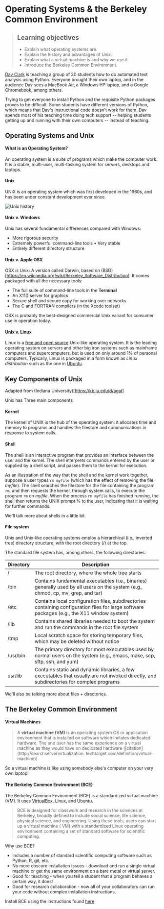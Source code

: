 # Operating Systems & the Berkeley Common Environment

> ## Learning objectives
> 
> * Explain what operating systems are.
> * Explain the history and advantages of Unix.
> * Explain what a virtual machine is and why we use it.
> * Introduce the Berkeley Common Environment.

[Dav Clark](https://github.com/davclark) is teaching a group of 30 students how to do automated text analysis using Python. Everyone brought their own laptop, and in the audience Dav sees a MacBook Air, a Windows HP laptop, and a Google Chromebook, among others. 

Trying to get everyone to install Python and the requisite Python packages proves to be difficult. Some students have different versions of Python, which means that Dav's instructional code doesn't work for them. Dav spends most of his teaching time doing tech support -- helping students getting up and running with their own computers -- instead of teaching.

## Operating Systems and Unix

#### What is an Operating System?

An operating system is a suite of programs which make the computer work. It is a stable, multi-user, multi-tasking system for servers, desktops and laptops.

#### Unix

UNIX is an operating system which was first developed in the 1960s, and has been under constant development ever since. 

![Unix history](http://fc06.deviantart.net/fs70/i/2011/224/1/6/unix_history_by_legosz-d46a501.png)

#### Unix v. Windows

Unix has several fundamental differences compared with Windows:

* More rigorous security
* Extremely powerful command-line tools • Very stable
* Entirely different directory structure

#### Unix v. Apple OSX

OSX *is* Unix: A version called Darwin, based on (BSD)[https://en.wikipedia.org/wiki/Berkeley_Software_Distribution]. It comes packaged with all the necessary tools:
* The full suite of command-line tools in the **Terminal**
* An X11() server for graphics
* Secure shell and secure copy for working over networks 
* The C and FORTRAN compilers (in the Xcode toolset)

OSX is probably the best-designed commercial Unix variant for consumer use in operation today.

#### Unix v. Linux

Linux is a [free and open source](https://en.wikipedia.org/wiki/Free_and_open-source_software) Unix-like operating system. It is the leading operating system on servers and other big iron systems such as mainframe computers and supercomputers, but is used on only around 1% of personal computers. Typically, Linux is packaged in a form known as *Linux distribution* such as the one in [Ubuntu](http://www.ubuntu.com/about/about-ubuntu).

## Key Components of Unix 

Adapted from (Indiana University)[https://kb.iu.edu/d/agat]

Unix has Three main components

#### Kernel

The kernel of UNIX is the hub of the operating system: it allocates time and memory to programs and handles the filestore and communications in response to system calls. 

#### Shell

The shell is an interactive program that provides an interface between the user and the kernel. The shell interprets commands entered by the user or supplied by a shell script, and passes them to the kernel for execution. 

As an illustration of the way that the shell and the kernel work together, suppose a user types `rm myfile` (which has the effect of removing the file *myfile*). The shell searches the filestore for the file containing the program `rm`, and then requests the kernel, through system calls, to execute the program `rm` on *myfile*. When the process `rm myfile` has finished running, the shell then returns the UNIX prompt % to the user, indicating that it is waiting for further commands.

We'll talk more about shells in a little bit.

#### File system

Unix and Unix-like operating systems employ a hierarchical (i.e., inverted tree) directory structure, with the root directory (/) at the top. 

The standard file system has, among others, the following directories:

| Directory | Description |
| --------- | ----------- |
| /  | The root directory, where the whole tree starts |
| /bin  | Contains fundamental executables (i.e., binaries) generally used by all users on the system (e.g., chmod, cp, mv, grep, and tar) |
| /etc | Contains local configuration files, subdirectories containing configuration files for large software packages (e.g., the X11 window system) |
| /lib  | Contains shared libraries needed to boot the system and run the commands in the root file system |
| /tmp  | Local scratch space for storing temporary files, which may be deleted without notice |
| /usr/bin | The primary directory for most executables used by normal users on the system (e.g., emacs, make, scp, sftp, ssh, and yum) |
| usr/lib |Contains static and dynamic libraries, a few executables that usually are not invoked directly, and subdirectories for complex programs |

We'll also be talking more about files + directories.

## The Berkeley Common Environment

#### Virtual Machines

> A **virtual machine (VM)** is an operating system OS or application
> environment that is installed on software which imitates dedicated hardware. 
> The end user has the same experience on a virtual machine as they would have 
> on dedicated hardware ([citation](http://searchservervirtualization.
> techtarget.com/definition/virtual-machine))

So a virtual machine is like using somebody else's computer on your very own laptop!

#### The Berkeley Common Environment (BCE)

The Berkeley Common Environment (BCE) is a standardized virtual machine (VM). It uses [VirtualBox](https://www.virtualbox.org/), Linux, and Ubuntu.

> BCE is designed for classwork and research in the sciences at Berkeley,
> broadly defined to include social science, life science, physical science, 
> and engineering. Using these tools, users can start up a virtual machine (
> VM) with a standardized Linux operating environment containing a set of 
> standard software for scientific computing. 

Why use BCE?

* Includes a number of standard scientific computing software such as Python, R, git, etc.
* No more obscure installation issues - download and run a single virtual machine or get the same environment on a bare metal or virtual server.
* Good for teaching - when you tell a student that a program behaves a certain way, it does!
* Good for research collaboration - now all of your collaborators can run your code without complex installation instructions.

Install BCE using the instructions found [here](http://collaboratool.berkeley.edu/using-virtualbox.html)




